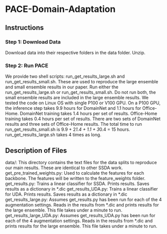 # PACE-Domain-Adaptation

## Instructions

### Step 1: Download Data
Download data into their respective folders in the data folder. Unzip.

### Step 2: Run PACE
We provide two shell scripts: run_get_results_large.sh and run_get_results_small.sh. These are used to reproduce the large ensemble and small ensemble results in our paper. Run either the run_get_results_large.sh or run_get_results_small.sh. Do not run both, the small ensemble results are included in the large ensemble results. We tested the code on Linux OS with single P100 or V100 GPU. On a P100 GPU, the inference step takes 9.9 hours for DomainNet and 1.1 hours for Office-Home. DomainNet training takes 1.4 hours per set of results. Office-Home training takes 0.4 hours per set of results. There are two sets of DomainNet results and three sets of Office-Home results. The total time to run run_get_results_small.sh is 9.9 + 2*1.4 + 1.1 + 3*0.4 = 15 hours. run_get_results_large.sh takes 4 times as long.

## Description of Files
data/: This directory contains the text files for the data splits to reproduce our main results. These are identical to other SSDA work.
get_pre_trained_weights.py: Used to calculate the features for each backbone. The features will be written to the feature_weights folder.
get_results.py: Trains a linear classifier for SSDA. Prints results. Saves results as a dictionary in *.dic
get_results_UDA.py: Trains a linear classifier for UDA. Prints results. Saves results as a dictionary in *.dic
get_results_large.py: Assumes get_results.py has been run for each of the 4 augmentation settings. Reads in the results from *.dic and prints results for the large ensemble. This file takes under a minute to run.
get_results_large_UDA.py: Assumes get_results_UDA.py has been run for each of the 4 augmentation settings. Reads in the results from *.dic and prints results for the large ensemble. This file takes under a minute to run.
